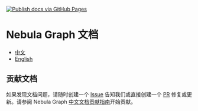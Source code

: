 [![Publish docs via GitHub Pages](https://github.com/vesoft-inc/nebula-docs-cn/actions/workflows/deploy.yaml/badge.svg?branch=v3.0.1)](https://github.com/vesoft-inc/nebula-docs-cn/actions/workflows/deploy.yaml)

# Nebula Graph 文档

- [中文](https://docs.nebula-graph.com.cn/)
- [English](https://docs.nebula-graph.io)

## 贡献文档

如果发现文档问题，请随时创建一个 [Issue](https://github.com/vesoft-inc/nebula-docs-cn/issues) 告知我们或直接创建一个 [PR](https://github.com/vesoft-inc/nebula-docs-cn/pulls) 修复或更新。请参阅 Nebula Graph [中文文档贡献指南](CONTRIBUTING.md)开始贡献。
